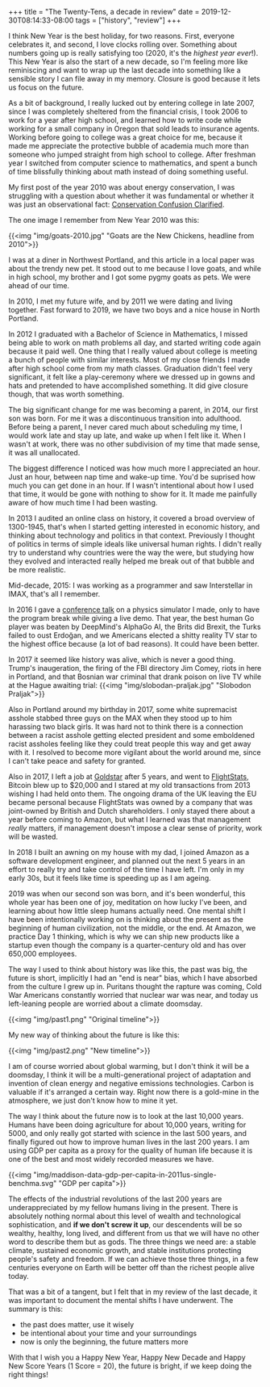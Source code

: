 +++
title = "The Twenty-Tens, a decade in review"
date = 2019-12-30T08:14:33-08:00
tags = ["history", "review"]
+++

I think New Year is the best holiday, for two reasons. First, everyone celebrates it, and second, I love clocks rolling over. Something about numbers going up is really satisfying too (2020, it's the _highest year ever_!). This New Year is also the start of a new decade, so I'm feeling more like reminiscing and want to wrap up the last decade into something like a sensible story I can file away in my memory. Closure is good because it lets us focus on the future.

As a bit of background, I really lucked out by entering college in late 2007, since I was completely sheltered from the financial crisis, I took 2006 to work for a year after high school, and learned how to write code while working for a small company in Oregon that sold leads to insurance agents. Working before going to college was a great choice for me, because it made me appreciate the protective bubble of academia much more than someone who jumped straight from high school to college. After freshman year I switched from computer science to mathematics, and spent a bunch of time blissfully thinking about math instead of doing something useful.

My first post of the year 2010 was about energy conservation, I was struggling with a question about whether it was fundamental or whether it was just an observational fact: [Conservation Confusion Clarified](/posts/conservation-confusion-clarified).

The one image I remember from New Year 2010 was this: 

{{<img "img/goats-2010.jpg" "Goats are the New Chickens, headline from 2010">}}

I was at a diner in Northwest Portland, and this article in a local paper was about the trendy new pet. It stood out to me because I love goats, and while in high school, my brother and I got some pygmy goats as pets. We were ahead of our time.

In 2010, I met my future wife, and by 2011 we were dating and living together. Fast forward to 2019, we have two boys and a nice house in North Portland.

In 2012 I graduated with a Bachelor of Science in Mathematics, I missed being able to work on math problems all day, and started writing code again because it paid well. One thing that I really valued about college is meeting a bunch of people with similar interests. Most of my close friends I made after high school come from my math classes. Graduation didn't feel very significant, it felt like a play-ceremony where we dressed up in gowns and hats and pretended to have accomplished something. It did give closure though, that was worth something.

The big significant change for me was becoming a parent, in 2014, our first son was born. For me it was a discontinuous transition into adulthood. Before being a parent, I never cared much about scheduling my time, I would work late and stay up late, and wake up when I felt like it. When I wasn't at work, there was no other subdivision of my time that made sense, it was all unallocated.

The biggest difference I noticed was how much more I appreciated an hour. Just an hour, between nap time and wake-up time. You'd be suprised how much you can get done in an hour. If I wasn't intentional about how I used that time, it would be gone with nothing to show for it. It made me painfully aware of how much time I had been wasting.

In 2013 I audited an online class on history, it covered a broad overview of 1300-1945, that's when I started getting interested in economic history, and thinking about technology and politics in that context. Previously I thought of politics in terms of simple ideals like universal human rights. I didn't really try to understand why countries were the way the were, but studying how they evolved and interacted really helped me break out of that bubble and be more realistic.

Mid-decade, 2015: I was working as a programmer and saw Interstellar in IMAX, that's all I remember.

In 2016 I gave a [conference talk](https://confreaks.tv/videos/roa2016-object-oriented-orbits-a-primer-on-newtonian-physics) on a physics simulator I made, only to have the program break while giving a live demo. That year, the best human Go player was beaten by DeepMind's AlphaGo AI, the Brits did Brexit, the Turks failed to oust Erdoğan, and we Americans elected a shitty reality TV star to the highest office because (a lot of bad reasons). It could have been better.

In 2017 it seemed like history was alive, which is never a good thing. Trump's inaugeration, the firing of the FBI directory Jim Comey, riots in here in Portland, and that Bosnian war criminal that drank poison on live TV while at the Hague awaiting trial:
{{<img "img/slobodan-praljak.jpg" "Slobodon Praljak">}}

Also in Portland around my birthday in 2017, some white supremacist asshole stabbed three guys on the MAX when they stood up to him harassing two black girls. It was hard not to think there is a connection between a racist asshole getting elected president and some emboldened racist assholes feeling like they could treat people this way and get away with it. I resolved to become more vigilant about the world around me, since I can't take peace and safety for granted. 

Also in 2017, I left a job at [Goldstar](https://www.goldstar.com/) after 5 years, and went to [FlightStats](https://www.flightstats.com/v2/), Bitcoin blew up to $20,000 and I stared at my old transactions from 2013 wishing I had held onto them. The ongoing drama of the UK leaving the EU became personal because FlightStats was owned by a company that was joint-owned by British and Dutch shareholders. I only stayed there about a year before coming to Amazon, but what I learned was that management _really_ matters, if management doesn't impose a clear sense of priority, work will be wasted.

In 2018 I built an awning on my house with my dad, I joined Amazon as a software development engineer, and planned out the next 5 years in an effort to really try and take control of the time I have left. I'm only in my early 30s, but it feels like time is speeding up as I am ageing.

2019 was when our second son was born, and it's been wonderful, this whole year has been one of joy, meditation on how lucky I've been, and learning about how little sleep humans actually need. One mental shift I have been intentionally working on is thinking about the present as the beginning of human civilization, not the middle, or the end. At Amazon, we practice Day 1 thinking, which is why we can ship new products like a startup even though the company is a quarter-century old and has over 650,000 employees.

The way I used to think about history was like this, the past was big, the future is short, implicitly I had an "end is near" bias, which I have absorbed from the culture I grew up in. Puritans thought the rapture was coming, Cold War Americans constantly worried that nuclear war was near, and today us left-leaning people are worried about a climate doomsday.

{{<img "img/past1.png" "Original timeline">}}

My new way of thinking about the future is like this:

{{<img "img/past2.png" "New timeline">}}

I am of course worried about global warming, but I don't think it will be a doomsday, I think it will be a multi-generational project of adaptation and invention of clean energy and negative emissions technologies. Carbon is valuable if it's arranged a certain way. Right now there is a gold-mine in the atmosphere, we just don't know how to mine it yet.

The way I think about the future now is to look at the last 10,000 years. Humans have been doing agriculture for about 10,000 years, writing for 5000, and only really got started with science in the last 500 years, and finally figured out how to improve human lives in the last 200 years. I am using GDP per capita as a proxy for the quality of human life because it is one of the best and most widely recorded measures we have.

{{<img "img/maddison-data-gdp-per-capita-in-2011us-single-benchma.svg" "GDP per capita">}}

The effects of the industrial revolutions of the last 200 years are underappreciated by my fellow humans living in the present. There is absolutely nothing normal about this level of wealth and technological sophistication, and **if we don't screw it up**, our descendents will be so wealthy, healthy, long lived, and different from us that we will have no other word to describe them but as gods. The three things we need are: a stable climate, sustained economic growth, and stable institutions protecting people's safety and freedom. If we can achieve those three things, in a few centuries everyone on Earth will be better off than the richest people alive today.

That was a bit of a tangent, but I felt that in my review of the last decade, it was important to document the mental shifts I have underwent. The summary is this:

 - the past does matter, use it wisely
 - be intentional about your time and your surroundings
 - now is only the beginning, the future matters more 

With that I wish you a Happy New Year, Happy New Decade and Happy New Score Years (1 Score = 20), the future is bright, if we keep doing the right things!

